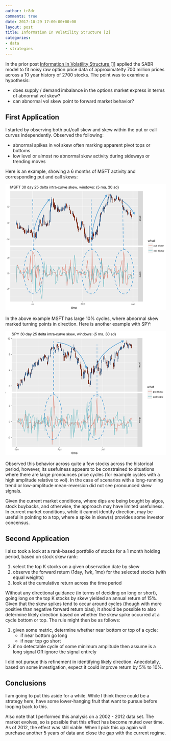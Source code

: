 ```yaml
---
author: tr8dr
comments: true
date: 2017-10-29 17:00:00+00:00
layout: post
title: Information In Volatility Structure [2]
categories:
- data
- strategies
---
```


In the prior post [Information In Volatility Structure [1]](/Volatility-Surfaces/) applied the SABR model to fit noisy raw option price data of approximatelty 700 million prices across a 10 year history of 2700 stocks.  The point was to examine a hypothesis:

* does supply / demand imbalance in the options market express in terms of abnormal vol skew?
* can abnormal vol skew point to forward market behavior?

## First Application
I started by observing both put/call skew and skew within the put or call curves independently.  Observed the following:

* abnormal spikes in vol skew often marking apparent pivot tops or bottoms
* low level or almost no abnormal skew activity during sideways or trending moves

Here is an example, showing a 6 months of MSFT activity and corresponding put and call skews:

![MSFT](/assets/2017-10-29/MSFT.png)

In the above example MSFT has large 10% cycles, where abnormal skew marked turning points in direction.  Here is another example with SPY:

![SPY](/assets/2017-10-29/SPY.png)

Observed this behavior across quite a few stocks across the historical period, however, its usefulness appears to be constrained to situations where there are large pronounces price cycles (for example cycles with a high amplitude relative to vol).   In the case of scenarios with a long-running trend or low-amplitude mean-reversion did not see pronounced skew signals.

Given the current market conditions, where dips are being bought by algos, stock buybacks, and otherwise, the approach may have limited usefulness.  In current market conditions, while it cannot identify direction, may be useful in pointing to a top, where a spike in skew(s) provides some investor concensus.

## Second Application
I also took a look at a rank-based portfolio of stocks for a 1 month holding period, based on stock skew rank:

1. select the top K stocks on a given observation date by skew
2. observe the forward return (1day, 1wk, 1mo) for the selected stocks (with equal weights)
3. look at the cumulative return across the time period

Without any directional guidance (in terms of deciding on long or short), going long on the top K stocks by skew yielded an annual return of 15%.  Given that the skew spikes tend to occur around cycles (though with more positive than negative forward return bias), it should be possible to also determine likely direction based on whether the skew spike occurred at a cycle bottom or top.   The rule might then be as follows:

1. given some metric, determine whether near bottom or top of a cycle:
   * if near bottom go long
   * if near top go short
2. if no detectable cycle of some minimum amplitude then assume is a long signal OR ignore the signal entirely

I did not pursue this refinement in identifying likely direction.  Anecdotally, based on some investigation, expect it could improve return by 5% to 10%.

## Conclusions
I am going to put this aside for a while.  While I think there could be a strategy here, have some lower-hanging fruit that want to pursue before looping back to this.

Also note that I performed this analysis on a 2002 - 2012 data set.  The market evolves, so is possible that this effect has become muted over time.   As of 2012, the effect was still viable.  When I pick this up again will purchase another 5 years of data and close the gap with the current regime.





